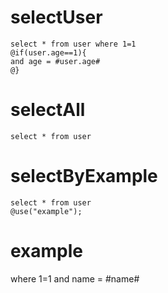 selectUser
===
    select * from user where 1=1
    @if(user.age==1){
    and age = #user.age#
    @}
    
selectAll
===
    select * from user 
    
selectByExample
===
    select * from user  
    @use("example");
  
example
===  
   where 1=1 and name = #name#